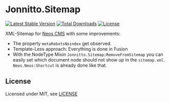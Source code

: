 Jonnitto.Sitemap
================

[![Latest Stable Version](https://poser.pugx.org/jonnitto/sitemap/v/stable)](https://packagist.org/packages/jonnitto/sitemap)
[![Total Downloads](https://poser.pugx.org/jonnitto/sitemap/downloads)](https://packagist.org/packages/jonnitto/sitemap)
[![License](https://poser.pugx.org/jonnitto/sitemap/license)](https://packagist.org/packages/jonnitto/sitemap)

XML-Sitemap for [Neos CMS](https://www.neos.io) with some improvements:

* The property `metaRobotsNoindex` get observed.
* Template-Less approach: Everything is done in Fusion
* With the NodeType Mixin `Jonnitto.Sitemap:RemoveFromSitemap` you can easily set which document node should not show up in the `sitemap.xml`. `Neos.Neos:Shortcut` is already done like that.


License
-------

Licensed under MIT, see [LICENSE](LICENSE)
